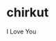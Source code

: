 # chirkut
<!DOCTYPE html>
<html lang="en">
<head>
    <meta charset="UTF-8">
    <meta name="viewport" content="width=device-width, initial-scale=1.0">
    <title>Colorful Text Example</title>
    <link rel="stylesheet" href="styles.css">
</head>
<body>
    <div class="colorful-text">I Love You</div>
</body>
</html>
